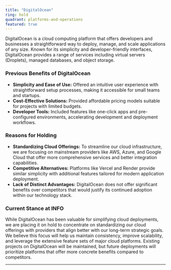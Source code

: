 ```yaml
---
title: "DigitalOcean"
ring: hold
quadrant: platforms-and-operations
featured: true
---
```


DigitalOcean is a cloud computing platform that offers developers and businesses a straightforward way to deploy, manage, and scale applications of any size. Known for its simplicity and developer-friendly interfaces, DigitalOcean provides a range of services including virtual servers (Droplets), managed databases, and object storage.

### Previous Benefits of DigitalOcean

- **Simplicity and Ease of Use:** Offered an intuitive user experience with straightforward setup processes, making it accessible for small teams and startups.
- **Cost-Effective Solutions:** Provided affordable pricing models suitable for projects with limited budgets.
- **Developer Tools:** Included features like one-click apps and pre-configured environments, accelerating development and deployment workflows.

### Reasons for Holding

- **Standardizing Cloud Offerings:** To streamline our cloud infrastructure, we are focusing on mainstream providers like AWS, Azure, and Google Cloud that offer more comprehensive services and better integration capabilities.
- **Competitive Alternatives:** Platforms like Vercel and Render provide similar simplicity with additional features tailored for modern application deployment.
- **Lack of Distinct Advantages:** DigitalOcean does not offer significant benefits over competitors that would justify its continued adoption within our technology stack.

### Current Stance at INFO

While DigitalOcean has been valuable for simplifying cloud deployments, we are placing it on hold to concentrate on standardizing our cloud offerings with providers that align better with our long-term strategic goals. We believe this focus will help us maintain consistency, improve scalability, and leverage the extensive feature sets of major cloud platforms. Existing projects on DigitalOcean will be maintained, but future deployments will prioritize platforms that offer more concrete benefits compared to competitors.

---